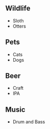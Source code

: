 <article class='flex flex-col sm:flex-row justify-between markdown'>
<section>

## Wildlife

- Sloth
- Otters

</section>
<section>

## Pets

- Cats
- Dogs

</section>
<section>

## Beer

- Craft
- IPA

</section>
<section>

## Music

- Drum and Bass

</section>
</article>
